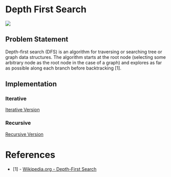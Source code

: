 # Depth First Search

[![](https://mermaid.ink/img/pako:eNpV0MkKwjAQBuBXCXP6Cxbcl97U1rrd9JhLMNEWukhND1L67qahFTK5DB__MEwaepRSUUCvSrwTdg95wUxtgYnnMd_32Q6Yel7PVvbAypUQWA-ysxIBM1cOwHKQ0EoMbFw5mrX_ZZGlEzB35QwsBomtXMzY2KWroUlH3WOMRpSrKhepNKc2nXDSicoVp8C0Uj1FnWlOvGhNtH5LoVUkU11WFDxF9lEjErUub9_iQYGuajWEwlSYn8v7VPsDS5BTNw)](https://mermaid.live/edit#pako:eNpV0MkKwjAQBuBXCXP6Cxbcl97U1rrd9JhLMNEWukhND1L67qahFTK5DB__MEwaepRSUUCvSrwTdg95wUxtgYnnMd_32Q6Yel7PVvbAypUQWA-ysxIBM1cOwHKQ0EoMbFw5mrX_ZZGlEzB35QwsBomtXMzY2KWroUlH3WOMRpSrKhepNKc2nXDSicoVp8C0Uj1FnWlOvGhNtH5LoVUkU11WFDxF9lEjErUub9_iQYGuajWEwlSYn8v7VPsDS5BTNw)

## Problem Statement
Depth-first search (DFS) is an algorithm for traversing or searching tree or graph data structures. The algorithm starts at the root node (selecting some arbitrary node as the root node in the case of a graph) and explores as far as possible along each branch before backtracking [1].

## Implementation

### Iterative
[Iterative Version](./README.md)

### Recursive
[Recursive Version](./README.md)

# References
* [1] - [Wikipedia.org - Depth-First Search](https://en.wikipedia.org/wiki/Depth-first_search)